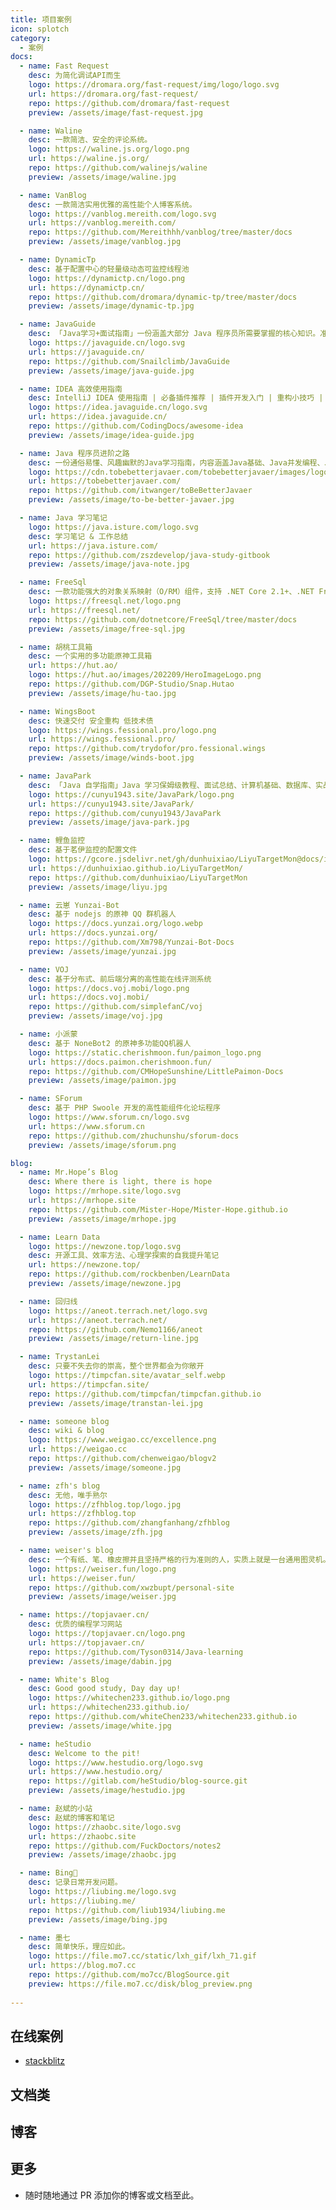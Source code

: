 ```yaml
---
title: 项目案例
icon: splotch
category:
  - 案例
docs:
  - name: Fast Request
    desc: 为简化调试API而生
    logo: https://dromara.org/fast-request/img/logo/logo.svg
    url: https://dromara.org/fast-request/
    repo: https://github.com/dromara/fast-request
    preview: /assets/image/fast-request.jpg

  - name: Waline
    desc: 一款简洁、安全的评论系统。
    logo: https://waline.js.org/logo.png
    url: https://waline.js.org/
    repo: https://github.com/walinejs/waline
    preview: /assets/image/waline.jpg

  - name: VanBlog
    desc: 一款简洁实用优雅的高性能个人博客系统。
    logo: https://vanblog.mereith.com/logo.svg
    url: https://vanblog.mereith.com/
    repo: https://github.com/Mereithhh/vanblog/tree/master/docs
    preview: /assets/image/vanblog.jpg

  - name: DynamicTp
    desc: 基于配置中心的轻量级动态可监控线程池
    logo: https://dynamictp.cn/logo.png
    url: https://dynamictp.cn/
    repo: https://github.com/dromara/dynamic-tp/tree/master/docs
    preview: /assets/image/dynamic-tp.jpg

  - name: JavaGuide
    desc: 「Java学习+面试指南」一份涵盖大部分 Java 程序员所需要掌握的核心知识。准备 Java 面试，首选 JavaGuide！
    logo: https://javaguide.cn/logo.svg
    url: https://javaguide.cn/
    repo: https://github.com/Snailclimb/JavaGuide
    preview: /assets/image/java-guide.jpg

  - name: IDEA 高效使用指南
    desc: IntelliJ IDEA 使用指南 | 必备插件推荐 | 插件开发入门 | 重构小技巧 | 源码阅读技巧
    logo: https://idea.javaguide.cn/logo.svg
    url: https://idea.javaguide.cn/
    repo: https://github.com/CodingDocs/awesome-idea
    preview: /assets/image/idea-guide.jpg

  - name: Java 程序员进阶之路
    desc: 一份通俗易懂、风趣幽默的Java学习指南，内容涵盖Java基础、Java并发编程、Java虚拟机、Java企业级开发、Java面试等核心知识点。
    logo: https://cdn.tobebetterjavaer.com/tobebetterjavaer/images/logo.png
    url: https://tobebetterjavaer.com/
    repo: https://github.com/itwanger/toBeBetterJavaer
    preview: /assets/image/to-be-better-javaer.jpg

  - name: Java 学习笔记
    logo: https://java.isture.com/logo.svg
    desc: 学习笔记 & 工作总结
    url: https://java.isture.com/
    repo: https://github.com/zszdevelop/java-study-gitbook
    preview: /assets/image/java-note.jpg

  - name: FreeSql
    desc: 一款功能强大的对象关系映射（O/RM）组件，支持 .NET Core 2.1+、.NET Framework 4.0+ 以及 Xamarin
    logo: https://freesql.net/logo.png
    url: https://freesql.net/
    repo: https://github.com/dotnetcore/FreeSql/tree/master/docs
    preview: /assets/image/free-sql.jpg

  - name: 胡桃工具箱
    desc: 一个实用的多功能原神工具箱
    url: https://hut.ao/
    logo: https://hut.ao/images/202209/HeroImageLogo.png
    repo: https://github.com/DGP-Studio/Snap.Hutao
    preview: /assets/image/hu-tao.jpg

  - name: WingsBoot
    desc: 快速交付 安全重构 低技术债
    logo: https://wings.fessional.pro/logo.png
    url: https://wings.fessional.pro/
    repo: https://github.com/trydofor/pro.fessional.wings
    preview: /assets/image/winds-boot.jpg

  - name: JavaPark
    desc: 「Java 自学指南」Java 学习保姆级教程、面试总结、计算机基础、数据库、实战实践、效率工具、资源分享、程序人生。
    logo: https://cunyu1943.site/JavaPark/logo.png
    url: https://cunyu1943.site/JavaPark/
    repo: https://github.com/cunyu1943/JavaPark
    preview: /assets/image/java-park.jpg

  - name: 鲤鱼监控
    desc: 基于茗伊监控的配置文件
    logo: https://gcore.jsdelivr.net/gh/dunhuixiao/LiyuTargetMon@docs/image/home.jpg
    url: https://dunhuixiao.github.io/LiyuTargetMon/
    repo: https://github.com/dunhuixiao/LiyuTargetMon
    preview: /assets/image/liyu.jpg

  - name: 云崽 Yunzai-Bot
    desc: 基于 nodejs 的原神 QQ 群机器人
    logo: https://docs.yunzai.org/logo.webp
    url: https://docs.yunzai.org/
    repo: https://github.com/Xm798/Yunzai-Bot-Docs
    preview: /assets/image/yunzai.jpg

  - name: VOJ
    desc: 基于分布式、前后端分离的高性能在线评测系统
    logo: https://docs.voj.mobi/logo.png
    url: https://docs.voj.mobi/
    repo: https://github.com/simplefanC/voj
    preview: /assets/image/voj.jpg

  - name: 小派蒙
    desc: 基于 NoneBot2 的原神多功能QQ机器人
    logo: https://static.cherishmoon.fun/paimon_logo.png
    url: https://docs.paimon.cherishmoon.fun/
    repo: https://github.com/CMHopeSunshine/LittlePaimon-Docs
    preview: /assets/image/paimon.jpg

  - name: SForum
    desc: 基于 PHP Swoole 开发的高性能组件化论坛程序
    logo: https://www.sforum.cn/logo.svg
    url: https://www.sforum.cn
    repo: https://github.com/zhuchunshu/sforum-docs
    preview: /assets/image/sforum.png

blog:
  - name: Mr.Hope’s Blog
    desc: Where there is light, there is hope
    logo: https://mrhope.site/logo.svg
    url: https://mrhope.site
    repo: https://github.com/Mister-Hope/Mister-Hope.github.io
    preview: /assets/image/mrhope.jpg

  - name: Learn Data
    logo: https://newzone.top/logo.svg
    desc: 开源工具、效率方法、心理学探索的自我提升笔记
    url: https://newzone.top/
    repo: https://github.com/rockbenben/LearnData
    preview: /assets/image/newzone.jpg

  - name: 回归线
    logo: https://aneot.terrach.net/logo.svg
    url: https://aneot.terrach.net/
    repo: https://github.com/Nemo1166/aneot
    preview: /assets/image/return-line.jpg

  - name: TrystanLei
    desc: 只要不失去你的崇高，整个世界都会为你敞开
    logo: https://timpcfan.site/avatar_self.webp
    url: https://timpcfan.site/
    repo: https://github.com/timpcfan/timpcfan.github.io
    preview: /assets/image/transtan-lei.jpg

  - name: someone blog
    desc: wiki & blog
    logo: https://www.weigao.cc/excellence.png
    url: https://weigao.cc
    repo: https://github.com/chenweigao/blogv2
    preview: /assets/image/someone.jpg

  - name: zfh's blog
    desc: 无他，唯手熟尔
    logo: https://zfhblog.top/logo.jpg
    url: https://zfhblog.top
    repo: https://github.com/zhangfanhang/zfhblog
    preview: /assets/image/zfh.jpg

  - name: weiser's blog
    desc: 一个有纸、笔、橡皮擦并且坚持严格的行为准则的人，实质上就是一台通用图灵机。
    logo: https://weiser.fun/logo.png
    url: https://weiser.fun/
    repo: https://github.com/xwzbupt/personal-site
    preview: /assets/image/weiser.jpg

  - name: https://topjavaer.cn/
    desc: 优质的编程学习网站
    logo: https://topjavaer.cn/logo.png
    url: https://topjavaer.cn/
    repo: https://github.com/Tyson0314/Java-learning
    preview: /assets/image/dabin.jpg

  - name: White's Blog
    desc: Good good study, Day day up!
    logo: https://whitechen233.github.io/logo.png
    url: https://whitechen233.github.io/
    repo: https://github.com/whiteChen233/whitechen233.github.io
    preview: /assets/image/white.jpg

  - name: heStudio
    desc: Welcome to the pit!
    logo: https://www.hestudio.org/logo.svg
    url: https://www.hestudio.org/
    repo: https://gitlab.com/heStudio/blog-source.git
    preview: /assets/image/hestudio.jpg

  - name: 赵斌的小站
    desc: 赵斌的博客和笔记
    logo: https://zhaobc.site/logo.svg
    url: https://zhaobc.site
    repo: https://github.com/FuckDoctors/notes2
    preview: /assets/image/zhaobc.jpg

  - name: Bing🐣
    desc: 记录日常开发问题。
    logo: https://liubing.me/logo.svg
    url: https://liubing.me/
    repo: https://github.com/liub1934/liubing.me
    preview: /assets/image/bing.jpg

  - name: 墨七
    desc: 简单快乐，理应如此。
    logo: https://file.mo7.cc/static/lxh_gif/lxh_71.gif
    url: https://blog.mo7.cc
    repo: https://github.com/mo7cc/BlogSource.git
    preview: https://file.mo7.cc/disk/blog_preview.png
    
---
```


## 在线案例

- [stackblitz](https://stackblitz.com/fork/vuepress-theme-hope)

## 文档类

<SiteInfo
  v-for="item in $frontmatter.docs"
  :key="item.link"
  v-bind="item"
/>

## 博客

<SiteInfo
  v-for="item in $frontmatter.blog"
  :key="item.link"
  v-bind="item"
/>

## 更多

- 随时随地通过 PR 添加你的博客或文档至此。
